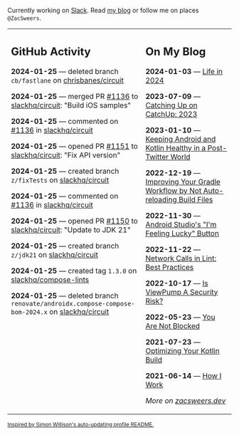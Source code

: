 Currently working on [Slack](https://slack.com/). Read [my blog](https://zacsweers.dev/) or follow me on places `@ZacSweers`.

<table><tr><td valign="top" width="60%">

## GitHub Activity
<!-- githubActivity starts -->
**2024-01-25** — deleted branch `cb/fastlane` on [chrisbanes/circuit](https://github.com/chrisbanes/circuit)

**2024-01-25** — merged PR [#1136](https://github.com/slackhq/circuit/pull/1136) to [slackhq/circuit](https://github.com/slackhq/circuit): "Build iOS samples"

**2024-01-25** — commented on [#1136](https://github.com/slackhq/circuit/pull/1136#issuecomment-1910910023) in [slackhq/circuit](https://github.com/slackhq/circuit)

**2024-01-25** — opened PR [#1151](https://github.com/slackhq/circuit/pull/1151) to [slackhq/circuit](https://github.com/slackhq/circuit): "Fix API version"

**2024-01-25** — created branch `z/fixTests` on [slackhq/circuit](https://github.com/slackhq/circuit)

**2024-01-25** — commented on [#1136](https://github.com/slackhq/circuit/pull/1136#issuecomment-1910907293) in [slackhq/circuit](https://github.com/slackhq/circuit)

**2024-01-25** — opened PR [#1150](https://github.com/slackhq/circuit/pull/1150) to [slackhq/circuit](https://github.com/slackhq/circuit): "Update to JDK 21"

**2024-01-25** — created branch `z/jdk21` on [slackhq/circuit](https://github.com/slackhq/circuit)

**2024-01-25** — created tag `1.3.0` on [slackhq/compose-lints](https://github.com/slackhq/compose-lints)

**2024-01-25** — deleted branch `renovate/androidx.compose-compose-bom-2024.x` on [slackhq/circuit](https://github.com/slackhq/circuit)
<!-- githubActivity ends -->
</td><td valign="top" width="40%">

## On My Blog
<!-- blog starts -->
**2024-01-03** — [Life in 2024](https://www.zacsweers.dev/life-in-2024/)

**2023-07-09** — [Catching Up on CatchUp: 2023](https://www.zacsweers.dev/catching-up-on-catchup-2023/)

**2023-01-10** — [Keeping Android and Kotlin Healthy in a Post-Twitter World](https://www.zacsweers.dev/keeping-android-healthy/)

**2022-12-19** — [Improving Your Gradle Workflow by Not Auto-reloading Build Files](https://www.zacsweers.dev/improving-your-workflow-by-not-auto-reloading-build-files/)

**2022-11-30** — [Android Studio's "I'm Feeling Lucky" Button](https://www.zacsweers.dev/android-studios-im-feeling-lucky-button/)

**2022-11-22** — [Network Calls in Lint: Best Practices](https://www.zacsweers.dev/network-calls-in-lint-best-practices/)

**2022-10-17** — [Is ViewPump A Security Risk?](https://www.zacsweers.dev/is-viewpump-a-security-risk/)

**2022-05-23** — [You Are Not Blocked](https://www.zacsweers.dev/you-are-not-blocked/)

**2021-07-23** — [Optimizing Your Kotlin Build](https://www.zacsweers.dev/optimizing-your-kotlin-build/)

**2021-06-14** — [How I Work](https://www.zacsweers.dev/how-i-work/)
<!-- blog ends -->
_More on [zacsweers.dev](https://zacsweers.dev/)_
</td></tr></table>

<sub><a href="https://simonwillison.net/2020/Jul/10/self-updating-profile-readme/">Inspired by Simon Willison's auto-updating profile README.</a></sub>